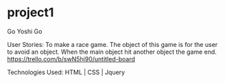 # project1

Go Yoshi Go

User Stories:
To make a race game. The object of this game is for the user to avoid an object. When the main object hit another object the game end.
https://trello.com/b/swN5hj90/untitled-board



Technologies Used:
HTML | CSS | Jquery

